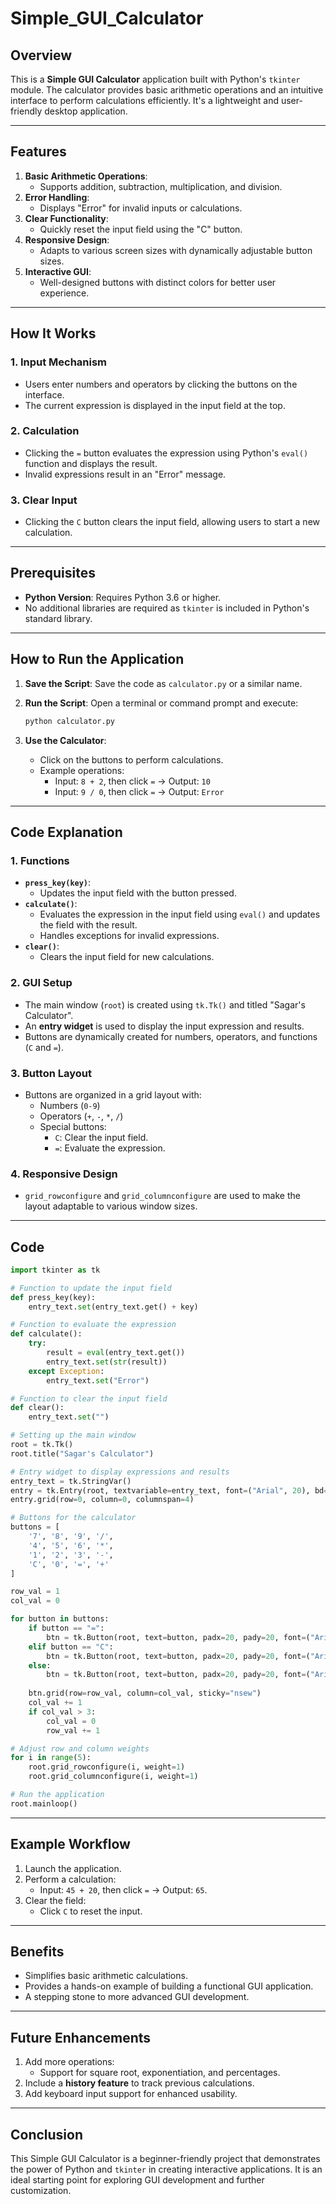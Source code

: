 # Simple_GUI_Calculator

## **Overview**
This is a **Simple GUI Calculator** application built with Python's `tkinter` module. The calculator provides basic arithmetic operations and an intuitive interface to perform calculations efficiently. It's a lightweight and user-friendly desktop application.

---

## **Features**
1. **Basic Arithmetic Operations**:
   - Supports addition, subtraction, multiplication, and division.
2. **Error Handling**:
   - Displays "Error" for invalid inputs or calculations.
3. **Clear Functionality**:
   - Quickly reset the input field using the "C" button.
4. **Responsive Design**:
   - Adapts to various screen sizes with dynamically adjustable button sizes.
5. **Interactive GUI**:
   - Well-designed buttons with distinct colors for better user experience.

---

## **How It Works**

### **1. Input Mechanism**
- Users enter numbers and operators by clicking the buttons on the interface.
- The current expression is displayed in the input field at the top.

### **2. Calculation**
- Clicking the `=` button evaluates the expression using Python's `eval()` function and displays the result.
- Invalid expressions result in an "Error" message.

### **3. Clear Input**
- Clicking the `C` button clears the input field, allowing users to start a new calculation.

---

## **Prerequisites**
- **Python Version**: Requires Python 3.6 or higher.
- No additional libraries are required as `tkinter` is included in Python's standard library.

---

## **How to Run the Application**

1. **Save the Script**:
   Save the code as `calculator.py` or a similar name.

2. **Run the Script**:
   Open a terminal or command prompt and execute:
   ```bash
   python calculator.py
   ```

3. **Use the Calculator**:
   - Click on the buttons to perform calculations.
   - Example operations:
     - Input: `8 + 2`, then click `=` → Output: `10`
     - Input: `9 / 0`, then click `=` → Output: `Error`

---

## **Code Explanation**

### **1. Functions**
- **`press_key(key)`**:
  - Updates the input field with the button pressed.
- **`calculate()`**:
  - Evaluates the expression in the input field using `eval()` and updates the field with the result.
  - Handles exceptions for invalid expressions.
- **`clear()`**:
  - Clears the input field for new calculations.

### **2. GUI Setup**
- The main window (`root`) is created using `tk.Tk()` and titled "Sagar's Calculator".
- An **entry widget** is used to display the input expression and results.
- Buttons are dynamically created for numbers, operators, and functions (`C` and `=`).

### **3. Button Layout**
- Buttons are organized in a grid layout with:
  - Numbers (`0-9`)
  - Operators (`+`, `-`, `*`, `/`)
  - Special buttons:
    - `C`: Clear the input field.
    - `=`: Evaluate the expression.

### **4. Responsive Design**
- `grid_rowconfigure` and `grid_columnconfigure` are used to make the layout adaptable to various window sizes.

---

## **Code**
```python
import tkinter as tk

# Function to update the input field
def press_key(key):
    entry_text.set(entry_text.get() + key)

# Function to evaluate the expression
def calculate():
    try:
        result = eval(entry_text.get())
        entry_text.set(str(result))
    except Exception:
        entry_text.set("Error")

# Function to clear the input field
def clear():
    entry_text.set("")

# Setting up the main window
root = tk.Tk()
root.title("Sagar's Calculator")

# Entry widget to display expressions and results
entry_text = tk.StringVar()
entry = tk.Entry(root, textvariable=entry_text, font=("Arial", 20), bd=5, insertwidth=4, width=18, borderwidth=4, justify="right")
entry.grid(row=0, column=0, columnspan=4)

# Buttons for the calculator
buttons = [
    '7', '8', '9', '/',
    '4', '5', '6', '*',
    '1', '2', '3', '-',
    'C', '0', '=', '+'
]

row_val = 1
col_val = 0

for button in buttons:
    if button == "=":
        btn = tk.Button(root, text=button, padx=20, pady=20, font=("Arial", 14), bg="lightgreen", command=calculate)
    elif button == "C":
        btn = tk.Button(root, text=button, padx=20, pady=20, font=("Arial", 14), bg="red", fg="white", command=clear)
    else:
        btn = tk.Button(root, text=button, padx=20, pady=20, font=("Arial", 14), command=lambda b=button: press_key(b))
    
    btn.grid(row=row_val, column=col_val, sticky="nsew")
    col_val += 1
    if col_val > 3:
        col_val = 0
        row_val += 1

# Adjust row and column weights
for i in range(5):
    root.grid_rowconfigure(i, weight=1)
    root.grid_columnconfigure(i, weight=1)

# Run the application
root.mainloop()
```

---

## **Example Workflow**
1. Launch the application.
2. Perform a calculation:
   - Input: `45 + 20`, then click `=` → Output: `65`.
3. Clear the field:
   - Click `C` to reset the input.

---

## **Benefits**
- Simplifies basic arithmetic calculations.
- Provides a hands-on example of building a functional GUI application.
- A stepping stone to more advanced GUI development.

---

## **Future Enhancements**
1. Add more operations:
   - Support for square root, exponentiation, and percentages.
2. Include a **history feature** to track previous calculations.
3. Add keyboard input support for enhanced usability.

---

## **Conclusion**
This Simple GUI Calculator is a beginner-friendly project that demonstrates the power of Python and `tkinter` in creating interactive applications. It is an ideal starting point for exploring GUI development and further customization.
